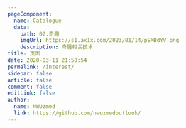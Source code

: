 ```yaml
---
pageComponent:
  name: Catalogue
  data:
    path: 02.奇趣
    imgUrl: https://s1.ax1x.com/2023/01/14/pSMBdYV.png
    description: 奇趣相关技术
title: 页面
date: 2020-03-11 21:50:54
permalink: /interest/
sidebar: false
article: false
comment: false
editLink: false
author:
  name: NWUzmed
  link: https://github.com/nwuzmedoutlook/
---
```

